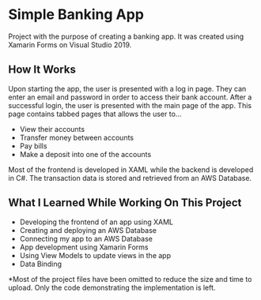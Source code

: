 # Simple Banking App

Project with the purpose of creating a banking app. It was created using Xamarin Forms on Visual Studio 2019. 

## How It Works

Upon starting the app, the user is presented with a log in page. They can enter an email and password in order to access their bank account. After a successful login, the user is presented with the main page of the app. This page contains tabbed pages that allows the user to...

- View their accounts
- Transfer money between accounts
- Pay bills
- Make a deposit into one of the accounts

Most of the frontend is developed in XAML while the backend is developed in C#. The transaction data is stored and retrieved from an AWS Database.

## What I Learned While Working On This Project

- Developing the frontend of an app using XAML
- Creating and deploying an AWS Database
- Connecting my app to an AWS Database
- App development using Xamarin Forms
- Using View Models to update views in the app
- Data Binding

*Most of the project files have been omitted to reduce the size and time to upload. Only the code demonstrating the implementation is left.
